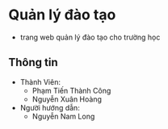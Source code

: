 # Quản lý đào tạo
- trang web quản lý đào tạo cho trường học

## Thông tin
- Thành Viên: 
  - Phạm Tiến Thành Công
  - Nguyễn Xuân Hoàng
- Người hướng dẫn:
  - Nguyễn Nam Long 
